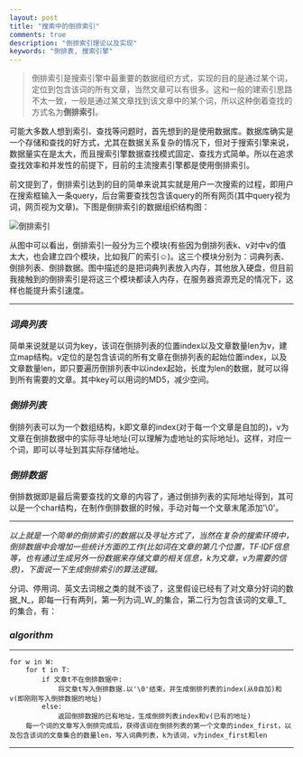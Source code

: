 ```yaml
---
layout: post
title: "搜索中的倒排索引"
comments: true
description: "倒排索引理论以及实现"
keywords: "倒排表, 搜索引擎"
---
```


>倒排索引是搜索引擎中最重要的数据组织方式，实现的目的是通过某个词，定位到包含该词的所有文章，当然文章可以有很多。这和一般的建索引思路不太一致，一般是通过某文章找到该文章中的某个词，所以这种倒着查找的方式名为**倒排索引**。

可能大多数人想到索引、查找等问题时，首先想到的是使用数据库。数据库确实是一个存储和查找的好方式，尤其在数据关系复杂的情况下，但对于搜索引擎来说，数据量实在是太大，而且搜索引擎数据查找模式固定、查找方式简单。所以在追求查找效率和并发性的前提下，目前的主流搜素引擎都是使用倒排索引。

前文提到了，倒排索引达到的目的简单来说其实就是用户一次搜索的过程，即用户在搜索框输入一条query，后台需要查找包含该query的所有网页(其中query视为词，网页视为文章)。下图是倒排索引的数据组织结构图：

![倒排索引](https://luminarytian.github.io/images/倒排索引.jpg)

从图中可以看出，倒排索引一般分为三个模块(有些因为倒排列表k、v对中v的值太大，也会建立四个模块，比如我厂的索引☺)。这三个模块分别为：词典列表、倒排列表、倒排数据。图中描述的是把词典列表放入内存，其他放入硬盘，但目前我接触到的倒排索引是将这三个模块都读入内存，在服务器资源充足的情况下，这样也能提升索引速度。

---

### _词典列表_

简单来说就是以词为key，该词在倒排列表的位置index以及文章数量len为v，建立map结构。v定位的是包含该词的所有文章在倒排列表的起始位置index，以及文章数量len，即只要遍历倒排列表中以index起始，长度为len的数据，就可以得到所有需要的文章。其中key可以用词的MD5，减少空间。

### _倒排列表_

倒排列表可以为一个数组结构，k即文章的index(对于每一个文章是自加的)，v为文章在倒排数据中的实际寻址地址(可以理解为虚地址的实际地址)。这样，对应一个词，即可以寻址到其实际存储地址。

### _倒排数据_

倒排数据即是最后需要查找的文章的内容了，通过倒排列表的实际地址得到，其可以是一个char结构，在制作倒排数据的时候，手动对每一个文章末尾添加'\0'。

---

_以上就是一个简单的倒排索引的数据以及寻址方式了，当然在复杂的搜索环境中，倒排数据中会增加一些统计方面的工作(比如词在文章的第几个位置，TF·IDF信息等，也有通过生成另外一份数据来存储文章的相关信息，k为文章，v为需要的信息)，下面说一下生成倒排索引的算法逻辑。_

分词、停用词、英文去词根之类的就不谈了，这里假设已经有了对文章分好词的数据_N_，即每一行有两列，第一列为词_W_的集合，第二行为包含该词的文章_T_的集合，有：

### **_algorithm_**
---

```
for w in W:
	for t in T:
		if 文章t不在倒排数据中:
			将文章t写入倒排数据.以'\0'结束，并生成倒排列表的index(从0自加)和v(即刚刚写入倒排数据的地址)
		else: 
			返回倒排数据的已有地址，生成倒排列表index和v(已有的地址)
	每一个词的文章写入倒排完成后，获得该词在倒排列表的第一个文章的index_first，以及包含该词的文章集合的数量len，写入词典列表，k为该词，v为index_first和len
```

---
